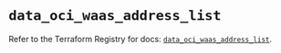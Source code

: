 # `data_oci_waas_address_list`

Refer to the Terraform Registry for docs: [`data_oci_waas_address_list`](https://registry.terraform.io/providers/oracle/oci/6.18.0/docs/data-sources/waas_address_list).
